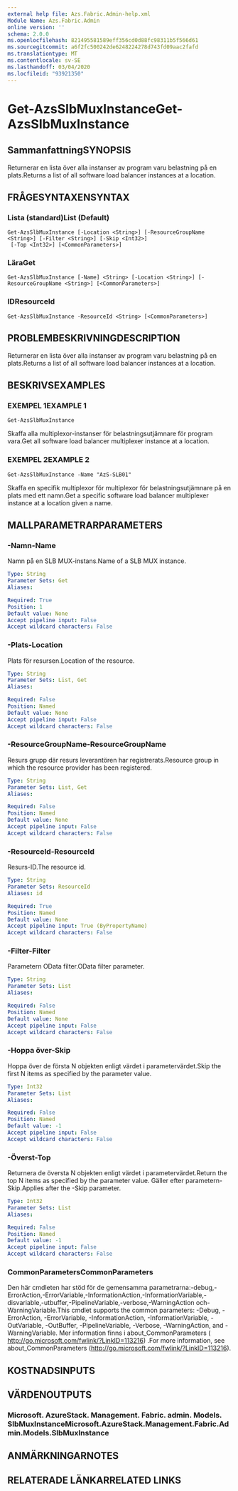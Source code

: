 ```yaml
---
external help file: Azs.Fabric.Admin-help.xml
Module Name: Azs.Fabric.Admin
online version: ''
schema: 2.0.0
ms.openlocfilehash: 821495581589eff356cd0d88fc98311b5f566d61
ms.sourcegitcommit: a6f2fc500242de6248224278d743fd09aac2fafd
ms.translationtype: MT
ms.contentlocale: sv-SE
ms.lasthandoff: 03/04/2020
ms.locfileid: "93921350"
---
```

# <span data-ttu-id="2df24-101">Get-AzsSlbMuxInstance</span><span class="sxs-lookup"><span data-stu-id="2df24-101">Get-AzsSlbMuxInstance</span></span>

## <span data-ttu-id="2df24-102">Sammanfattning</span><span class="sxs-lookup"><span data-stu-id="2df24-102">SYNOPSIS</span></span>
<span data-ttu-id="2df24-103">Returnerar en lista över alla instanser av program varu belastning på en plats.</span><span class="sxs-lookup"><span data-stu-id="2df24-103">Returns a list of all software load balancer instances at a location.</span></span>

## <span data-ttu-id="2df24-104">FRÅGESYNTAXEN</span><span class="sxs-lookup"><span data-stu-id="2df24-104">SYNTAX</span></span>

### <span data-ttu-id="2df24-105">Lista (standard)</span><span class="sxs-lookup"><span data-stu-id="2df24-105">List (Default)</span></span>
```
Get-AzsSlbMuxInstance [-Location <String>] [-ResourceGroupName <String>] [-Filter <String>] [-Skip <Int32>]
 [-Top <Int32>] [<CommonParameters>]
```

### <span data-ttu-id="2df24-106">Lära</span><span class="sxs-lookup"><span data-stu-id="2df24-106">Get</span></span>
```
Get-AzsSlbMuxInstance [-Name] <String> [-Location <String>] [-ResourceGroupName <String>] [<CommonParameters>]
```

### <span data-ttu-id="2df24-107">ID</span><span class="sxs-lookup"><span data-stu-id="2df24-107">ResourceId</span></span>
```
Get-AzsSlbMuxInstance -ResourceId <String> [<CommonParameters>]
```

## <span data-ttu-id="2df24-108">PROBLEMBESKRIVNING</span><span class="sxs-lookup"><span data-stu-id="2df24-108">DESCRIPTION</span></span>
<span data-ttu-id="2df24-109">Returnerar en lista över alla instanser av program varu belastning på en plats.</span><span class="sxs-lookup"><span data-stu-id="2df24-109">Returns a list of all software load balancer instances at a location.</span></span>

## <span data-ttu-id="2df24-110">BESKRIVS</span><span class="sxs-lookup"><span data-stu-id="2df24-110">EXAMPLES</span></span>

### <span data-ttu-id="2df24-111">EXEMPEL 1</span><span class="sxs-lookup"><span data-stu-id="2df24-111">EXAMPLE 1</span></span>
```
Get-AzsSlbMuxInstance
```

<span data-ttu-id="2df24-112">Skaffa alla multiplexor-instanser för belastningsutjämnare för program vara.</span><span class="sxs-lookup"><span data-stu-id="2df24-112">Get all software load balancer multiplexer instance at a location.</span></span>

### <span data-ttu-id="2df24-113">EXEMPEL 2</span><span class="sxs-lookup"><span data-stu-id="2df24-113">EXAMPLE 2</span></span>
```
Get-AzsSlbMuxInstance -Name "AzS-SLB01"
```

<span data-ttu-id="2df24-114">Skaffa en specifik multiplexor för multiplexor för belastningsutjämnare på en plats med ett namn.</span><span class="sxs-lookup"><span data-stu-id="2df24-114">Get a specific software load balancer multiplexer instance at a location given a name.</span></span>

## <span data-ttu-id="2df24-115">MALLPARAMETRAR</span><span class="sxs-lookup"><span data-stu-id="2df24-115">PARAMETERS</span></span>

### <span data-ttu-id="2df24-116">-Namn</span><span class="sxs-lookup"><span data-stu-id="2df24-116">-Name</span></span>
<span data-ttu-id="2df24-117">Namn på en SLB MUX-instans.</span><span class="sxs-lookup"><span data-stu-id="2df24-117">Name of a SLB MUX instance.</span></span>

```yaml
Type: String
Parameter Sets: Get
Aliases:

Required: True
Position: 1
Default value: None
Accept pipeline input: False
Accept wildcard characters: False
```

### <span data-ttu-id="2df24-118">-Plats</span><span class="sxs-lookup"><span data-stu-id="2df24-118">-Location</span></span>
<span data-ttu-id="2df24-119">Plats för resursen.</span><span class="sxs-lookup"><span data-stu-id="2df24-119">Location of the resource.</span></span>

```yaml
Type: String
Parameter Sets: List, Get
Aliases:

Required: False
Position: Named
Default value: None
Accept pipeline input: False
Accept wildcard characters: False
```

### <span data-ttu-id="2df24-120">-ResourceGroupName</span><span class="sxs-lookup"><span data-stu-id="2df24-120">-ResourceGroupName</span></span>
<span data-ttu-id="2df24-121">Resurs grupp där resurs leverantören har registrerats.</span><span class="sxs-lookup"><span data-stu-id="2df24-121">Resource group in which the resource provider has been registered.</span></span>

```yaml
Type: String
Parameter Sets: List, Get
Aliases:

Required: False
Position: Named
Default value: None
Accept pipeline input: False
Accept wildcard characters: False
```

### <span data-ttu-id="2df24-122">-ResourceId</span><span class="sxs-lookup"><span data-stu-id="2df24-122">-ResourceId</span></span>
<span data-ttu-id="2df24-123">Resurs-ID.</span><span class="sxs-lookup"><span data-stu-id="2df24-123">The resource id.</span></span>

```yaml
Type: String
Parameter Sets: ResourceId
Aliases: id

Required: True
Position: Named
Default value: None
Accept pipeline input: True (ByPropertyName)
Accept wildcard characters: False
```

### <span data-ttu-id="2df24-124">-Filter</span><span class="sxs-lookup"><span data-stu-id="2df24-124">-Filter</span></span>
<span data-ttu-id="2df24-125">Parametern OData filter.</span><span class="sxs-lookup"><span data-stu-id="2df24-125">OData filter parameter.</span></span>

```yaml
Type: String
Parameter Sets: List
Aliases:

Required: False
Position: Named
Default value: None
Accept pipeline input: False
Accept wildcard characters: False
```

### <span data-ttu-id="2df24-126">-Hoppa över</span><span class="sxs-lookup"><span data-stu-id="2df24-126">-Skip</span></span>
<span data-ttu-id="2df24-127">Hoppa över de första N objekten enligt värdet i parametervärdet.</span><span class="sxs-lookup"><span data-stu-id="2df24-127">Skip the first N items as specified by the parameter value.</span></span>

```yaml
Type: Int32
Parameter Sets: List
Aliases:

Required: False
Position: Named
Default value: -1
Accept pipeline input: False
Accept wildcard characters: False
```

### <span data-ttu-id="2df24-128">-Överst</span><span class="sxs-lookup"><span data-stu-id="2df24-128">-Top</span></span>
<span data-ttu-id="2df24-129">Returnera de översta N objekten enligt värdet i parametervärdet.</span><span class="sxs-lookup"><span data-stu-id="2df24-129">Return the top N items as specified by the parameter value.</span></span>
<span data-ttu-id="2df24-130">Gäller efter parametern-Skip.</span><span class="sxs-lookup"><span data-stu-id="2df24-130">Applies after the -Skip parameter.</span></span>

```yaml
Type: Int32
Parameter Sets: List
Aliases:

Required: False
Position: Named
Default value: -1
Accept pipeline input: False
Accept wildcard characters: False
```

### <span data-ttu-id="2df24-131">CommonParameters</span><span class="sxs-lookup"><span data-stu-id="2df24-131">CommonParameters</span></span>
<span data-ttu-id="2df24-132">Den här cmdleten har stöd för de gemensamma parametrarna:-debug,-ErrorAction,-ErrorVariable,-InformationAction,-InformationVariable,-disvariable,-utbuffer,-PipelineVariable,-verbose,-WarningAction och-WarningVariable.</span><span class="sxs-lookup"><span data-stu-id="2df24-132">This cmdlet supports the common parameters: -Debug, -ErrorAction, -ErrorVariable, -InformationAction, -InformationVariable, -OutVariable, -OutBuffer, -PipelineVariable, -Verbose, -WarningAction, and -WarningVariable.</span></span> <span data-ttu-id="2df24-133">Mer information finns i about_CommonParameters ( http://go.microsoft.com/fwlink/?LinkID=113216) .</span><span class="sxs-lookup"><span data-stu-id="2df24-133">For more information, see about_CommonParameters (http://go.microsoft.com/fwlink/?LinkID=113216).</span></span>

## <span data-ttu-id="2df24-134">KOSTNADS</span><span class="sxs-lookup"><span data-stu-id="2df24-134">INPUTS</span></span>

## <span data-ttu-id="2df24-135">VÄRDEN</span><span class="sxs-lookup"><span data-stu-id="2df24-135">OUTPUTS</span></span>

### <span data-ttu-id="2df24-136">Microsoft. AzureStack. Management. Fabric. admin. Models. SlbMuxInstance</span><span class="sxs-lookup"><span data-stu-id="2df24-136">Microsoft.AzureStack.Management.Fabric.Admin.Models.SlbMuxInstance</span></span>

## <span data-ttu-id="2df24-137">ANMÄRKNINGAR</span><span class="sxs-lookup"><span data-stu-id="2df24-137">NOTES</span></span>

## <span data-ttu-id="2df24-138">RELATERADE LÄNKAR</span><span class="sxs-lookup"><span data-stu-id="2df24-138">RELATED LINKS</span></span>
